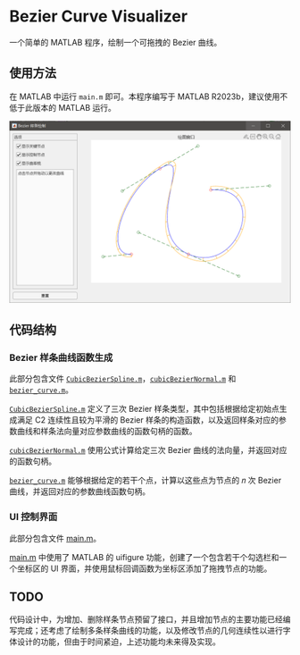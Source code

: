 # Bezier Curve Visualizer

一个简单的 MATLAB 程序，绘制一个可拖拽的 Bezier 曲线。

## 使用方法
在 MATLAB 中运行 `main.m` 即可。本程序编写于 MATLAB R2023b，建议使用不低于此版本的 MATLAB 运行。

![Example](asset/example.png)

## 代码结构
### Bezier 样条曲线函数生成
此部分包含文件 [`CubicBezierSpline.m`](https://github.com/HPCesia/Bezier-Curve-Visualizer/blob/main/src/CubicBezierSpline.m)，[`cubicBezierNormal.m`](https://github.com/HPCesia/Bezier-Curve-Visualizer/blob/main/src/cubicBezierNormal.m) 和 [`bezier_curve.m`](https://github.com/HPCesia/Bezier-Curve-Visualizer/blob/main/src/bezier_curve.m)。

[`CubicBezierSpline.m`](https://github.com/HPCesia/Bezier-Curve-Visualizer/blob/main/src/CubicBezierSpline.m) 定义了三次 Bezier 样条类型，其中包括根据给定初始点生成满足 C2 连续性且较为平滑的 Bezier 样条的构造函数，以及返回样条对应的参数曲线和样条法向量对应参数曲线的函数句柄的函数。

[`cubicBezierNormal.m`](https://github.com/HPCesia/Bezier-Curve-Visualizer/blob/main/src/cubicBezierNormal.m)  使用公式计算给定三次 Bezier 曲线的法向量，并返回对应的函数句柄。

[`bezier_curve.m`](https://github.com/HPCesia/Bezier-Curve-Visualizer/blob/main/src/bezier_curve.m) 能够根据给定的若干个点，计算以这些点为节点的 𝑛 次 Bezier 曲线，并返回对应的参数曲线函数句柄。

### UI 控制界面
此部分包含文件 [main.m](https://github.com/HPCesia/Bezier-Curve-Visualizer/blob/main/src/main.m)。

[main.m](https://github.com/HPCesia/Bezier-Curve-Visualizer/blob/main/src/main.m) 中使用了 MATLAB 的 uifigure 功能，创建了一个包含若干个勾选栏和一个坐标区的 UI 界面，并使用鼠标回调函数为坐标区添加了拖拽节点的功能。

## TODO
代码设计中，为增加、删除样条节点预留了接口，并且增加节点的主要功能已经编写完成；还考虑了绘制多条样条曲线的功能，以及修改节点的几何连续性以进行字体设计的功能，但由于时间紧迫，上述功能均未来得及实现。
